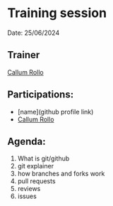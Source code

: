 # Training session

Date: 25/06/2024

## Trainer
[Callum Rollo](https://github.com/callumrollo)

## Participations: 
- [name](github profile link)
- [Callum Rollo](https://github.com/callumrollo)

## Agenda:
1. What is git/github
2. git explainer
3. how branches and forks work
4. pull requests
5. reviews
6. issues
